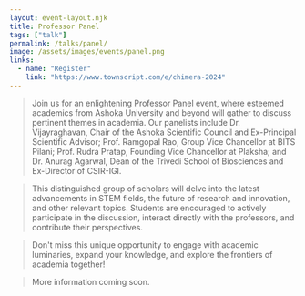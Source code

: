 ```yaml
---
layout: event-layout.njk
title: Professor Panel
tags: ["talk"]
permalink: /talks/panel/
image: /assets/images/events/panel.png
links:
  - name: "Register"
    link: "https://www.townscript.com/e/chimera-2024"
---
```


>Join us for an enlightening Professor Panel event, where esteemed academics from Ashoka University and beyond will gather to discuss pertinent themes in academia. Our panelists include Dr. Vijayraghavan, Chair of the Ashoka Scientific Council and Ex-Principal Scientific Advisor; Prof. Ramgopal Rao, Group Vice Chancellor at BITS Pilani; Prof. Rudra Pratap, Founding Vice Chancellor at Plaksha; and Dr. Anurag Agarwal, Dean of the Trivedi School of Biosciences and Ex-Director of CSIR-IGI.

>This distinguished group of scholars will delve into the latest advancements in STEM fields, the future of research and innovation, and other relevant topics. Students are encouraged to actively participate in the discussion, interact directly with the professors, and contribute their perspectives.

>Don't miss this unique opportunity to engage with academic luminaries, expand your knowledge, and explore the frontiers of academia together!

> More information coming soon.
